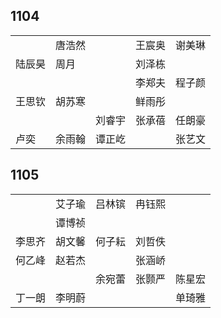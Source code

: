 ## 1104
|     |     |     |     |     |
| --- | --- | --- | --- | --- |
|  | 唐浩然 |  | 王宸奥 | 谢美琳 |
| 陆辰昊 | 周月 |  | 刘泽栋 |  |
|  |  |  | 李郑夫 | 程子颜 |
| 王思钦 | 胡苏寒 |  | 鲜雨彤 |  |
|  |  | 刘睿宇 | 张承蓓 | 任朗豪 |
| 卢奕 | 余雨翰 | 谭正屹 |  | 张艺文 |

## 1105
|     |     |     |     |     |
| --- | --- | --- | --- | --- |
|  | 艾子瑜 | 吕林镔 | 冉钰熙 |  |
|  | 谭博祯 |  |  |  |
| 李思齐 | 胡文馨 | 何子耘 | 刘哲佚 |  |
| 何乙峰 | 赵若杰 |  | 张涵峤 |  |
|  |  | 余宛蕾 | 张颢严 | 陈星宏 |
| 丁一朗 | 李明蔚 |  |  | 单琦雅 |

